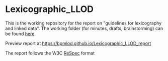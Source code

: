 # Lexicographic_LLOD

This is the working repository for the report on "guidelines for lexicography and linked data". The working folder (for minutes, drafts, brainstorming) can be found [here](https://drive.google.com/drive/folders/1AWdD9bDV3RM_tg2GSqoT6LXHF6FO4oUs?hl=es)

Preview report at https://bpmlod.github.io/Lexicographic_LLOD_report

The report follows the W3C [ReSpec](https://github.com/w3c/respec/wiki) format
